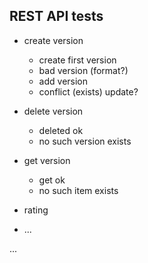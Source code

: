 ## REST API tests

- create version
  - create first version
  - bad version (format?)
  - add version
  - conflict (exists) update?

- delete version
  - deleted ok
  - no such version exists

- get version
  - get ok
  - no such item exists

- rating
- ...

...

